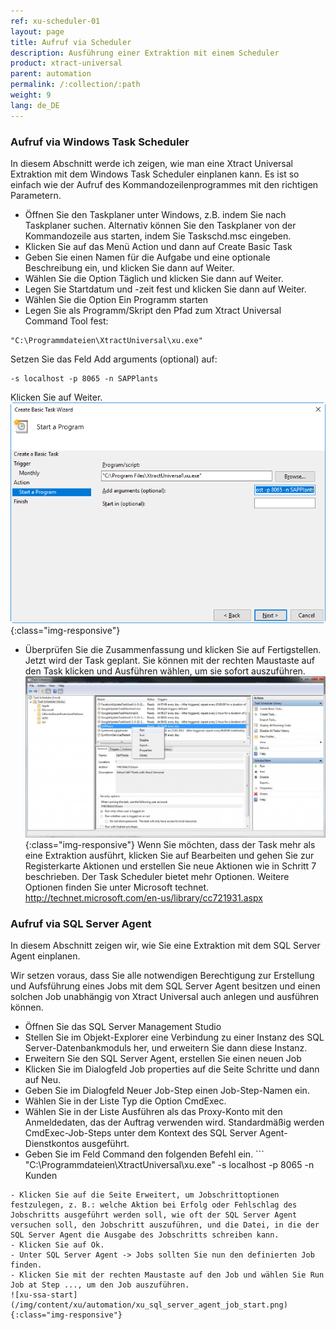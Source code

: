 ```yaml
---
ref: xu-scheduler-01
layout: page
title: Aufruf via Scheduler
description: Ausführung einer Extraktion mit einem Scheduler
product: xtract-universal
parent: automation
permalink: /:collection/:path
weight: 9
lang: de_DE
---
```


### Aufruf via Windows Task Scheduler

In diesem Abschnitt werde ich zeigen, wie man eine Xtract Universal Extraktion mit dem Windows Task Scheduler einplanen kann.
Es ist so einfach wie der Aufruf des Kommandozeilenprogrammes mit den richtigen Parametern.

- Öffnen Sie den Taskplaner unter Windows, z.B. indem Sie nach Taskplaner suchen.
Alternativ können Sie den Taskplaner von der Kommandozeile aus starten, indem Sie Taskschd.msc eingeben.
- Klicken Sie auf das Menü Action und dann auf Create Basic Task
- Geben Sie einen Namen für die Aufgabe und eine optionale Beschreibung ein, und klicken Sie dann auf Weiter.
- Wählen Sie die Option Täglich und klicken Sie dann auf Weiter.
- Legen Sie Startdatum und -zeit fest und klicken Sie dann auf Weiter.
- Wählen Sie die Option Ein Programm starten
- Legen Sie als Programm/Skript den Pfad zum Xtract Universal Command Tool fest: 
```
"C:\Programmdateien\XtractUniversal\xu.exe"
```
Setzen Sie das Feld Add arguments (optional) auf:
```
-s localhost -p 8065 -n SAPPlants
```
Klicken Sie auf Weiter.
![xu-wts-command](/img/content/xu/automation/xu-command-task-scheduler.png){:class="img-responsive"}
- Überprüfen Sie die Zusammenfassung und klicken Sie auf Fertigstellen.
Jetzt wird der Task geplant. Sie können mit der rechten Maustaste auf den Task klicken und Ausführen wählen, um sie sofort auszuführen.
![xu-wts-command](/img/content/xu/automation/task_run.jpg){:class="img-responsive"}
Wenn Sie möchten, dass der Task mehr als eine Extraktion ausführt, klicken Sie auf Bearbeiten und gehen Sie zur Registerkarte Aktionen und erstellen Sie neue Aktionen wie in Schritt 7 beschrieben.
Der Task Scheduler bietet mehr Optionen. Weitere Optionen finden Sie unter Microsoft technet.
http://technet.microsoft.com/en-us/library/cc721931.aspx

### Aufruf via SQL Server Agent

In diesem Abschnitt zeigen wir, wie Sie eine Extraktion mit dem SQL Server Agent einplanen.

Wir setzen voraus, dass Sie alle notwendigen Berechtigung zur Erstellung und Aufsführung eines Jobs mit dem SQL Server Agent besitzen und einen solchen Job unabhängig von Xtract Universal auch anlegen und ausführen können.  

- Öffnen Sie das SQL Server Management Studio 
- Stellen Sie im Objekt-Explorer eine Verbindung zu einer Instanz des SQL Server-Datenbankmoduls her, und erweitern Sie dann diese Instanz.
- Erweitern Sie den SQL Server Agent, erstellen Sie einen neuen Job 
- Klicken Sie im Dialogfeld Job properties auf die Seite Schritte und dann auf Neu.
- Geben Sie im Dialogfeld Neuer Job-Step einen Job-Step-Namen ein.
- Wählen Sie in der Liste Typ die Option CmdExec.
- Wählen Sie in der Liste Ausführen als das Proxy-Konto mit den Anmeldedaten, das der Auftrag verwenden wird. Standardmäßig werden CmdExec-Job-Steps unter dem Kontext des SQL Server Agent-Dienstkontos ausgeführt.
- Geben Sie im Feld Command den folgenden Befehl ein. ```
"C:\Programmdateien\XtractUniversal\xu.exe" -s localhost -p 8065 -n Kunden
``` ![xu-ssa-command](/img/content/xu/automation/xu_sql_server_agent_job_step.png){:class="img-responsive"}
- Klicken Sie auf die Seite Erweitert, um Jobschrittoptionen festzulegen, z. B.: welche Aktion bei Erfolg oder Fehlschlag des Jobschritts ausgeführt werden soll, wie oft der SQL Server Agent versuchen soll, den Jobschritt auszuführen, und die Datei, in die der SQL Server Agent die Ausgabe des Jobschritts schreiben kann. 
- Klicken Sie auf Ok.
- Unter SQL Server Agent -> Jobs sollten Sie nun den definierten Job finden. 
- Klicken Sie mit der rechten Maustaste auf den Job und wählen Sie Run Job at Step ..., um den Job auszuführen. 
![xu-ssa-start](/img/content/xu/automation/xu_sql_server_agent_job_start.png){:class="img-responsive"}